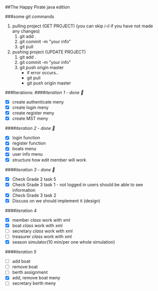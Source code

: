 ##The Happy Pirate java edition

###some git commands
1. pulling project (GET PROJECT) (you can skip *i-ii* if you have not made any changes)
	1. git add .
	2. git commit -m "your info"
	3. git pull
2. pushing project (UPDATE PROJECT)
	1. git add .
	2. git commit -m "your info"
	3. git push origin master
		* if error occurs..
		* git pull
		* git push origin master


###Iterations:
####*iteration 1 - done :balloon:*
- [x] create authenticate meny
- [x] create login meny
- [x] create register meny
- [x] create MST meny

####*iteration 2 - done :balloon:*
- [x] login function
- [x] register function
- [x] boats menu
- [x] user info menu
- [x] structure how edit member will work

####*iteration 3 - done :balloon:*
- [x] Check Grade 2 task 5
- [x] Check Grade 3 task 1 - not logged in users should be able to see information
- [x] Check Grade 3 task 2
- [x] Discuss on we should implement it (design)

####*iteration 4*
- [x] member *class* work with xml
- [x] boat *class* work with xml
- [ ] secretary *class* work with xml
- [ ] treasurer *class* work with xml
- [x] season simulator(10 min/per one whole simulation)

####*iteration 5*
- [ ] add boat
- [ ] remove boat
- [ ] berth assignment
- [x] add, remove boat meny
- [ ] secretary berth meny